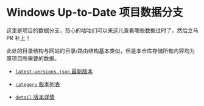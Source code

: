 # Windows Up-to-Date 项目数据分支

这里是项目的数据分支，热心的咕咕们可以来这儿查看哪些数据过时了，然后立马 PR 补上！

此处的目录结构与网站的目录/路由结构基本类似，但是本仓库存储所有内容均为原项目所需要的数据。

* [`latest-versions.json` 最新版本](./_instructions/latest.md)

* [`category` 版本列表](./_instructions/category.md)

* [`detail` 版本详情](./_instructions/detail.md)
